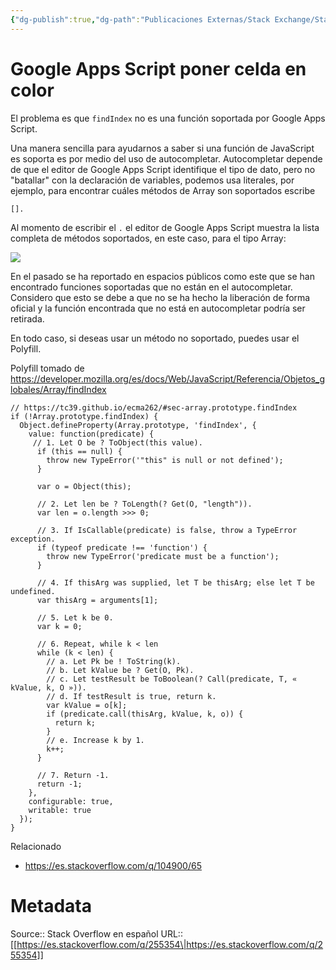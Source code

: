 ```yaml
---
{"dg-publish":true,"dg-path":"Publicaciones Externas/Stack Exchange/Stack Overflow en español/es.stackoverflow.com-255354.md","permalink":"/publicaciones-externas/stack-exchange/stack-overflow-en-espanol/es-stackoverflow-com-255354/","title":"Google Apps Script poner celda en color","hide":true,"noteIcon":"default","created":"2024-04-03T12:49:10.759-06:00","updated":"2024-04-05T16:43:55.256-06:00"}
---
```


# Google Apps Script poner celda en color

El problema es que `findIndex` no es una función soportada por Google Apps Script.

Una manera sencilla para ayudarnos a saber si una función de JavaScript es soporta es por medio del uso de autocompletar. Autocompletar depende de que el editor de Google Apps Script identifique el tipo de dato, pero no "batallar" con la declaración de variables, podemos usa literales, por ejemplo, para encontrar cuáles métodos de Array son soportados escribe

    [].

Al momento de escribir el `.` el editor de Google Apps Script muestra la lista completa de métodos soportados, en este caso, para el tipo Array:

[![][1]][1]

En el pasado se ha reportado en espacios públicos como este que se han encontrado funciones soportadas que no están en el autocompletar. Considero que esto se debe a que no se ha hecho la liberación de forma oficial y la función encontrada que no está en autocompletar podría ser retirada.

En todo caso, si deseas usar un método no soportado, puedes usar el Polyfill.

Polyfill tomado de https://developer.mozilla.org/es/docs/Web/JavaScript/Referencia/Objetos_globales/Array/findIndex

    // https://tc39.github.io/ecma262/#sec-array.prototype.findIndex
    if (!Array.prototype.findIndex) {
      Object.defineProperty(Array.prototype, 'findIndex', {
        value: function(predicate) {
         // 1. Let O be ? ToObject(this value).
          if (this == null) {
            throw new TypeError('"this" is null or not defined');
          }
    
          var o = Object(this);
    
          // 2. Let len be ? ToLength(? Get(O, "length")).
          var len = o.length >>> 0;
    
          // 3. If IsCallable(predicate) is false, throw a TypeError exception.
          if (typeof predicate !== 'function') {
            throw new TypeError('predicate must be a function');
          }
    
          // 4. If thisArg was supplied, let T be thisArg; else let T be undefined.
          var thisArg = arguments[1];
    
          // 5. Let k be 0.
          var k = 0;
    
          // 6. Repeat, while k < len
          while (k < len) {
            // a. Let Pk be ! ToString(k).
            // b. Let kValue be ? Get(O, Pk).
            // c. Let testResult be ToBoolean(? Call(predicate, T, « kValue, k, O »)).
            // d. If testResult is true, return k.
            var kValue = o[k];
            if (predicate.call(thisArg, kValue, k, o)) {
              return k;
            }
            // e. Increase k by 1.
            k++;
          }
    
          // 7. Return -1.
          return -1;
        },
        configurable: true,
        writable: true
      });
    }

Relacionado

- https://es.stackoverflow.com/q/104900/65

  [1]: https://i.stack.imgur.com/9qnFn.png

# Metadata
Source:: Stack Overflow en español
URL:: [[https://es.stackoverflow.com/q/255354\|https://es.stackoverflow.com/q/255354]]

